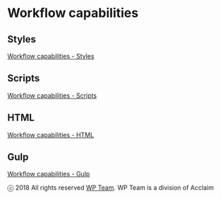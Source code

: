 # Workflow capabilities

## Styles

[Workflow capabilities - Styles](README_styles.md)

## Scripts

[Workflow capabilities - Scripts](README_scripts.md)

## HTML

[Workflow capabilities - HTML](README_html.md)

## Gulp

[Workflow capabilities - Gulp](README_gulp.md)

ⓒ 2018 All rights reserved [WP Team](http://wpteam.com). WP Team is a division of Acclaim

